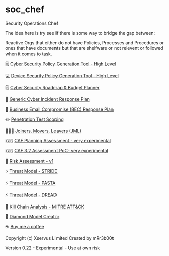 # soc_chef
Security Operations Chef

The idea here is try see if there is some way to bridge the gap between:

Reactive Orgs that either do not have Policies, Processes and Procedures or ones that have documents but that are shelfware or not relevent or followed when it comes to task.



🗒️ [Cyber Security Policy Generation Tool - High Level](https://mr-r3b00t.github.io/soc_chef/policy/high_level_policy_tool.html)

💻 [Device Security Policy Generation Tool - High Level](https://mr-r3b00t.github.io/soc_chef/policy/device_security.html)

🗒️ [Cyber Security Roadmap & Budget Planner](https://mr-r3b00t.github.io/planning/cyber_roadmap.html)

🏥 [Generic Cyber Incident Response Plan](https://mr-r3b00t.github.io/soc_chef/processes/ir/generic_incident_response.html)

📧 [Business Email Compromise (BEC) Response Plan](https://mr-r3b00t.github.io/soc_chef/processes/ir/bec.html)

✏️ [Penetration Test Scoping](https://mr-r3b00t.github.io/soc_chef/processes/assurance/pentest_scoping.html)

🧑‍🤝‍🧑 [Joiners, Movers, Leavers (JML)](https://mr-r3b00t.github.io/soc_chef/processes/identitymanagement/joinersmoversleavers.html)

🇬🇧 [CAF Planning Assessment - very experimental](https://mr-r3b00t.github.io/soc_chef/processes/governance/caf.html)

🇬🇧 [CAF 3.2 Assessment PoC- very experimental](https://mr-r3b00t.github.io/soc_chef/assessments/caf/caf_tool.html)

🔐 [Risk Assessment - v1](https://mr-r3b00t.github.io/soc_chef/processes/risk/risk_assessment_v1.html)

⚡️ [Threat Model - STRIDE](https://mr-r3b00t.github.io/soc_chef/processes/threat/stride_v1.html)

⚡️ [Threat Model - PASTA](https://mr-r3b00t.github.io/soc_chef/processes/threat/pasta_v1.html)

⚡️ [Threat Model - DREAD](https://mr-r3b00t.github.io/soc_chef/processes/threat/dread_v1.html)

🎨 [Kill Chain Analysis - MITRE ATT&CK](https://mr-r3b00t.github.io/soc_chef/processes/analysis/kill_chain.html)

🎨 [Diamond Model Creator](https://mr-r3b00t.github.io/soc_chef/processes/analysis/diamond_model.html)

☕ [Buy me a coffee](https://buymeacoffee.com/mrr3b00t)


Copyright (c) Xservus Limited
Created by mRr3b00t

Version 0.22 - Experimental - Use at own risk
